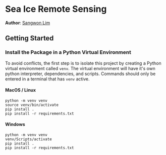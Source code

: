 # Sea Ice Remote Sensing

**Author**: [Sangwon Lim](https://github.com/sum1lim)

## Getting Started

### Install the Package in a Python Virtual Environment

To avoid conflicts, the first step is to isolate this project by creating a Python virtual environment called ```venv```. The virtual environment will have it's own python interpreter, dependencies, and scripts. Commands should only be entered in a terminal that has ```venv``` active. 

#### MacOS / Linux

```
python -m venv venv
source venv/bin/activate
pip install .
pip install -r requirements.txt
```

#### Windows

```
python -m venv venv
venv/Scripts/activate
pip install .
pip install -r requirements.txt